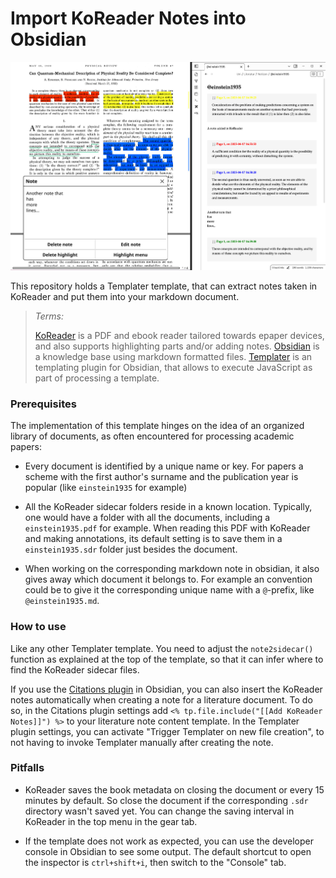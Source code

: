 # Import KoReader Notes into Obsidian

![](images/example.jpg)

This repository holds a Templater template, that can extract notes taken in KoReader and put them into your markdown document.

> *Terms:*
> 
>  [KoReader](https://github.com/koreader/koreader) is a PDF and ebook reader tailored towards epaper devices, and also supports highlighting parts and/or adding notes. [Obsidian](https://obsidian.md/) is a  knowledge base using markdown formatted files. [Templater](https://github.com/SilentVoid13/Templater) is an templating plugin for Obsidian, that allows to execute JavaScript as part of processing a template.



### Prerequisites

The implementation of this template hinges on the idea of an organized library of documents, as often encountered for processing academic papers:

- Every document is identified by a unique name or key. For papers a scheme with the first author's surname and the publication year is popular (like `einstein1935` for example)

- All the KoReader sidecar folders reside in a known location. Typically, one would have a folder with all the documents, including a `einstein1935.pdf` for example. When reading this PDF with KoReader and making annotations, its default setting is to save them in a `einstein1935.sdr` folder just besides the document.

- When working on the corresponding markdown note in obsidian, it also gives away which document it belongs to. For example an convention could be to give it the corresponding unique name with a `@`-prefix, like `@einstein1935.md`.

### How to use

Like any other Templater template. You need to adjust the `note2sidecar()` function as explained at the top of the template, so that it can infer where to find the KoReader sidecar files.

If you use the [Citations plugin](https://github.com/hans/obsidian-citation-plugin) in Obsidian, you can also insert the KoReader notes automatically when creating a note for a literature document. To do so, in the Citations plugin settings add `<% tp.file.include("[[Add KoReader Notes]]") %>` to your literature note content template. In the Templater plugin settings, you can activate "Trigger Templater on new file creation", to not having to invoke Templater manually after creating the note.

### Pitfalls

- KoReader saves the book metadata on closing the document or every 15 minutes by default. So close the document if the corresponding `.sdr` directory wasn't saved yet. You can change the saving interval in KoReader in the top menu in the gear tab.

- If the template does not work as expected, you can use the developer console in Obsidian to see some output. The default shortcut to open the inspector is `ctrl+shift+i`, then switch to the "Console" tab.
